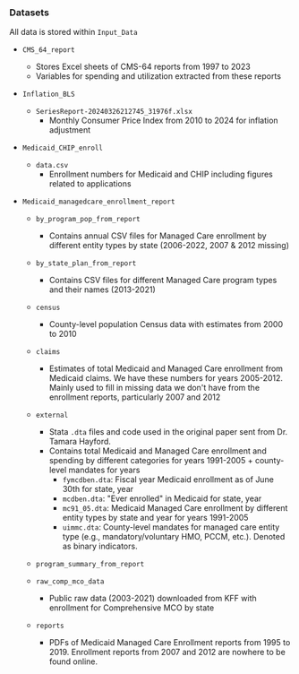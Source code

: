 ### Datasets
All data is stored within `Input_Data`

- `CMS_64_report`
  - Stores Excel sheets of CMS-64 reports from 1997 to 2023
  - Variables for spending and utilization extracted from these reports

- `Inflation_BLS`
  - `SeriesReport-20240326212745_31976f.xlsx`
    - Monthly Consumer Price Index from 2010 to 2024 for inflation adjustment

- `Medicaid_CHIP_enroll`
  - `data.csv`
    - Enrollment numbers for Medicaid and CHIP including figures related to
    applications
    
- `Medicaid_managedcare_enrollment_report`
  - `by_program_pop_from_report`
    - Contains annual CSV files for Managed Care enrollment by different entity
    types by state (2006-2022, 2007 & 2012 missing)
    
  - `by_state_plan_from_report`
    - Contains CSV files for different Managed Care program types and their names
    (2013-2021)
  
  - `census`
    - County-level population Census data with estimates from 2000 to 2010
  
  - `claims`
    - Estimates of total Medicaid and Managed Care enrollment from Medicaid 
    claims. We have these numbers for years 2005-2012. Mainly used to fill in
    missing data we don't have from the enrollment reports, particularly 2007
    and 2012
  
  - `external`
    - Stata `.dta` files and code used in the original paper 
    sent from Dr. Tamara Hayford. 
    - Contains total Medicaid and Managed Care enrollment and spending by 
    different categories for years 1991-2005 + county-level mandates for years
      - `fymcdben.dta`: Fiscal year Medicaid enrollment as of June 30th for state, year
      - `mcdben.dta`: "Ever enrolled" in Medicaid for state, year
      - `mc91_05.dta`: Medicaid Managed Care enrollment by different entity types
      by state and year for years 1991-2005
      - `uimmc.dta`: County-level mandates for managed care entity type 
      (e.g., mandatory/voluntary HMO, PCCM, etc.). Denoted as binary indicators.
  
  - `program_summary_from_report`
  
  - `raw_comp_mco_data`
    - Public raw data (2003-2021) downloaded from KFF with enrollment for 
    Comprehensive MCO by state
  
  - `reports`
    - PDFs of Medicaid Managed Care Enrollment reports from 1995 to 2019. 
    Enrollment reports from 2007 and 2012 are nowhere to be found online.